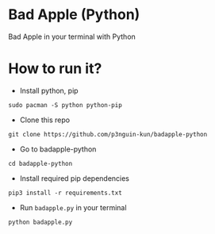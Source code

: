 # Bad Apple (Python)
Bad Apple in your terminal with Python

# How to run it?
- Install python, pip
```
sudo pacman -S python python-pip
```

- Clone this repo
```
git clone https://github.com/p3nguin-kun/badapple-python
```

- Go to badapple-python
```
cd badapple-python
```

- Install required pip dependencies
```
pip3 install -r requirements.txt
```

- Run ```badapple.py``` in your terminal
```
python badapple.py
```
